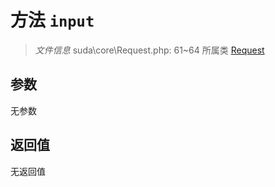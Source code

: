 # 方法 `input`

> *文件信息* suda\core\Request.php: 61~64
> 所属类 [Request](../Request.md)




## 参数


无参数


## 返回值

无返回值

